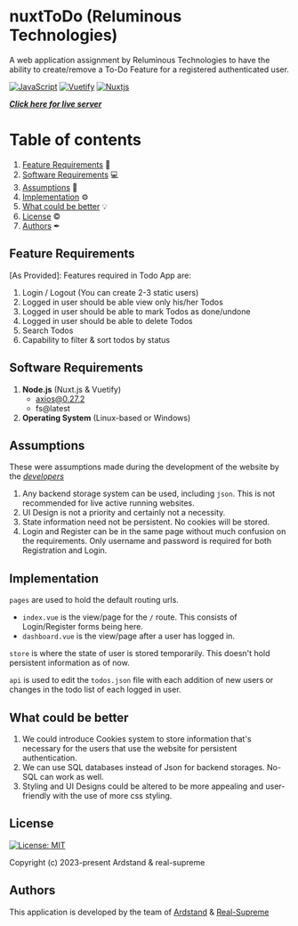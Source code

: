 # nuxtToDo (Reluminous Technologies)

A web application assignment by Reluminous Technologies to have the ability to create/remove a To-Do Feature for a registered authenticated user.

[![JavaScript](https://img.shields.io/badge/javascript-%23323330.svg?style=for-the-badge&logo=javascript&logoColor=%23F7DF1E)](https://nodejs.org/en/) [![Vuetify](https://img.shields.io/badge/Vuetify-1867C0?style=for-the-badge&logo=vuetify&logoColor=AEDDFF)](https://vuetifyjs.com/en/) [![Nuxtjs](https://img.shields.io/badge/Nuxt-002E3B?style=for-the-badge&logo=nuxtdotjs&logoColor=#00DC82)](https://nuxtjs.org/)

_**[Click here for live server](http://nuxttodo.ddns.net/)**_

# Table of contents

1. [Feature Requirements](#feature-requirements) 🧾
2. [Software Requirements](#software-requirements) 💻
3. [Assumptions](#assumptions) 🤔
4. [Implementation](#implementation) ⚙
5. [What could be better](#what-could-be-better) 💡
6. [License](#license) ©
7. [Authors](#authors) ✒

## Feature Requirements

[As Provided]:
Features required in Todo App are:
1. Login / Logout (You can create 2-3 static users)
2. Logged in user should be able view only his/her Todos
3. Logged in user should be able to mark Todos as done/undone
4. Logged in user should be able to delete Todos
5. Search Todos
6. Capability to filter & sort todos by status

## Software Requirements

1. **Node.js** (Nuxt.js & Vuetify)
    - axios@0.27.2
    - fs@latest
2. **Operating System** (Linux-based or Windows)

## Assumptions

These were assumptions made during the development of the website by the _[developers](#authors)_
1. Any backend storage system can be used, including `json`. This is not recommended for live active running websites.
2. UI Design is not a priority and certainly not a necessity.
3. State information need not be persistent. No cookies will be stored.
4. Login and Register can be in the same page without much confusion on the requirements. Only username and password is required for both Registration and Login.

## Implementation

`pages` are used to hold the default routing urls. 
- `index.vue` is the view/page for the `/` route. This consists of Login/Register forms being here.
- `dashboard.vue` is the view/page after a user has logged in.

`store` is where the state of user is stored temporarily. This doesn't hold persistent information as of now.

`api` is used to edit the `todos.json` file with each addition of new users or changes in the todo list of each logged in user.

## What could be better

1. We could introduce Cookies system to store information that's necessary for the users that use the website for persistent authentication. 
2. We can use SQL databases instead of Json for backend storages. No-SQL can work as well.
3. Styling and UI Designs could be altered to be more appealing and user-friendly with the use of more css styling.

## License

[![License: MIT](https://img.shields.io/badge/License-MIT-yellow.svg)](LICENSE) 

Copyright (c) 2023-present Ardstand & real-supreme

## Authors

This application is developed by the team of [Ardstand](https://github.com/Ardstand) & [Real-Supreme](https://github.com/real-supreme)